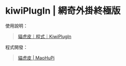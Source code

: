 # kiwiPlugIn | 網奇外掛終極版

使用說明：

> [貓虎皮｜程式｜KiwiPlugIn](http://maohupi.orgfree.com/index.php?w=code/KiwiPlugIn "在「貓虎皮」的網站瀏覽外掛說明")


程式開發：

> [貓虎皮 | MaoHuPi](https://github.com/MaoHuPi "前往「貓虎皮」的 github 主頁")
